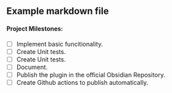 ## Example markdown file

#### Project Milestones:

- [ ] Implement basic funcitionality.
- [ ] Create Unit tests.
- [ ] Create Unit tests.
- [ ] Document.
- [ ] Publish the plugin in the official Obsidian Repository.
- [ ] Create Github actions to publish automatically.
